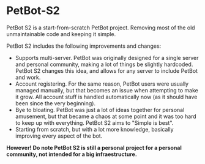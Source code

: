 # PetBot-S2
PetBot S2 is a start-from-scratch PetBot project. Removing most of the old unmaintainable code and keeping it simple.

PetBot S2 includes the following improvements and changes:
- Supports multi-server. PetBot was originally designed for a single server and personal community, making a lot of things be slightly hardcoded. PetBot S2 changes this idea, and allows for any server to include PetBot and work.
- Account registering. For the same reason, PetBot users were usually managed manually, but that becomes an issue when attempting to make it grow. All account stuff is handled automatically now (as it should have been since the very beginning).
- Bye to bloating. PetBot was just a lot of ideas together for personal amusement, but that became a chaos at some point and it was too hard to keep up with everything. PetBot S2 aims to "Simple is best".
- Starting from scratch, but with a lot more knowledge, basically improving every aspect of the bot.

**However! Do note PetBot S2 is still a personal project for a personal community, not intended for a big infraestructure.**
